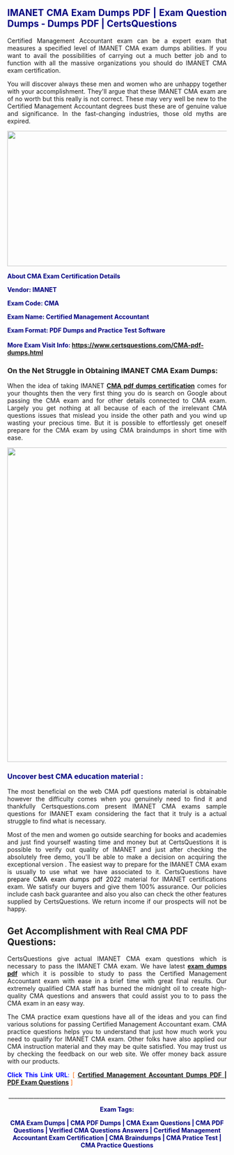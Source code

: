 <h2 style="text-align: justify;"><span style="color: #000080;">IMANET CMA Exam Dumps PDF | Exam Question Dumps - Dumps PDF | CertsQuestions</span></h2>
<p style="text-align: justify;">Certified Management Accountant exam can be a expert exam that measures a specified level of IMANET  CMA exam dumps abilities. If you want to avail the possibilities of carrying out a much better job and to function with all the massive organizations you should do IMANET CMA exam certification.</p>
<p style="text-align: justify;">You will discover always these men and women who are unhappy together with your accomplishment. They'll argue that these IMANET  CMA exam are of no worth but this really is not correct. These may very well be new to the Certified Management Accountant degrees bust these are of genuine value and significance. In the fast-changing industries, those old myths are expired.</p>
<p><img style="display: block; margin-left: auto; margin-right: auto;" src="https://i.imgur.com/eaP4ae9.png" width="840" height="310" /></p>
<p><span style="color: #000080;"><strong>About CMA Exam Certification Details</strong></span></p>
<p><span style="color: #000080;"><strong>Vendor: IMANET<br /></strong></span></p>
<p><span style="color: #000080;"><strong>Exam Code: CMA</strong></span></p>
<p><span style="color: #000080;"><strong>Exam Name: Certified Management Accountant</strong></span></p>
<p><span style="color: #000080;"><strong>Exam Format: PDF Dumps and Practice Test Software<br /><br />More Exam Visit Info: <span style="color: #ff6600;"><a href="https://www.certsquestions.com/CMA-pdf-dumps.html">https://www.certsquestions.com/CMA-pdf-dumps.html</a></span></strong></span></p>
<h3>On the Net Struggle in Obtaining IMANET CMA Exam Dumps:</h3>
<p style="text-align: justify;">When the idea of taking IMANET <a href="https://www.certsquestions.com/CMA-pdf-dumps.html"><strong> CMA pdf dumps certification</strong></a> comes for your thoughts then the very first thing you do is search on Google about passing the CMA exam and for other details connected to CMA exam. Largely you get nothing at all because of each of the irrelevant CMA questions issues that mislead you inside the other path and you wind up wasting your precious time. But it is possible to effortlessly get oneself prepare for the CMA exam by using CMA braindumps in short time with ease.</p>
<p><a href="https://www.certsquestions.com/CMA-pdf-dumps.html"><img style="display: block; margin-left: auto; margin-right: auto;" src="https://i.imgur.com/pxhoKQ2.png" width="720" /></a></p>
<h3><span style="color: #000080;">Uncover best  CMA education material :</span></h3>
<p style="text-align: justify;">The most beneficial on the web CMA pdf questions material is obtainable however the difficulty comes when you genuinely need to find it and thankfully Certsquestions.com present IMANET CMA exams sample questions for IMANET  exam considering the fact that it truly is a actual struggle to find what is necessary.</p>
<p style="text-align: justify;">Most of the men and women go outside searching for books and academies and just find yourself wasting time and money but at CertsQuestions it is possible to verify out quality of IMANET  and just after checking the absolutely free demo, you'll be able to make a decision on acquiring the exceptional version . The easiest way to prepare for the IMANET CMA exam is usually to use what we have associated to it. CertsQuestions have <span style="color: #000000;">prepare CMA exam dumps pdf 2022</span> material for IMANET certifications exam. We satisfy our buyers and give them 100% assurance. Our policies include cash back guarantee and also you also can check the other features supplied by CertsQuestions. We return income if our prospects will not be happy.</p>
<h2>Get Accomplishment with Real CMA PDF Questions:</h2>
<p style="text-align: justify;">CertsQuestions give actual IMANET CMA exam questions which is necessary to pass the IMANET  CMA exam. We have latest<strong>&nbsp;<a href="https://www.certsquestions.com/">exam dumps pdf</a></strong>&nbsp;which it is possible to study to pass the Certified Management Accountant exam with ease in a brief time with great final results. Our extremely qualified CMA staff has burned the midnight oil to create high-quality CMA questions and answers that could assist you to to pass the CMA exam in an easy way.</p>
<p style="text-align: justify;">The CMA practice exam questions have all of the ideas and you can find various solutions for passing Certified Management Accountant exam. CMA practice questions helps you to understand that just how much work you need to qualify for IMANET  CMA exam. Other folks have also applied our CMA instruction material and they may be quite satisfied. You may trust us by checking the feedback on our web site. We offer money back assure with our products.</p>
<p style="text-align: justify;"><span style="color: #0000ff;"><strong>Click This Link URL</strong>:</span> <span style="color: #ff6600;">[ <strong><a href="https://www.certsquestions.com/cma-certification.html">Certified Management Accountant Dumps PDF | PDF Exam Questions</a></strong> ]</span></p>
<p style="text-align: center;">______________________________________________________________________________</p>
<p style="text-align: center;"><span style="color: #000080;"><strong>Exam Tags:</strong></span></p>
<p style="text-align: center;"><span style="color: #000080;"><strong>CMA Exam Dumps | CMA PDF Dumps | CMA Exam Questions | CMA PDF Questions | Verified CMA Questions Answers | Certified Management Accountant Exam Certification | CMA Braindumps | CMA Pratice Test | CMA Practice Questions</strong></span></p>

